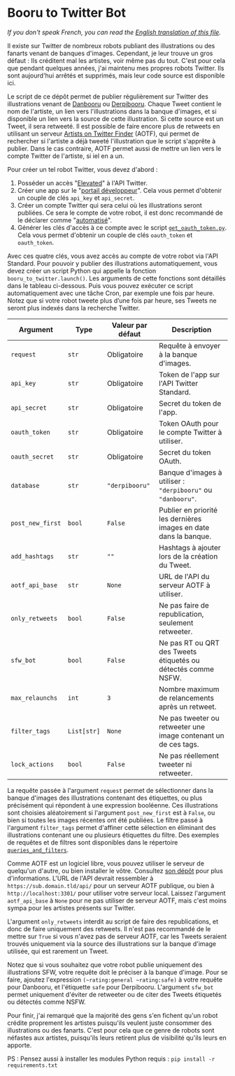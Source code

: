 # Booru to Twitter Bot

*If you don't speak French, you can read the [English translation of this file](README_ENGLISH.md).*

Il existe sur Twitter de nombreux robots publiant des illustrations ou des fanarts venant de banques d'images. Cependant, je leur trouve un gros défaut : Ils créditent mal les artistes, voir même pas du tout. C'est pour cela que pendant quelques années, j'ai maintenu mes propres robots Twitter. Ils sont aujourd'hui arrêtés et supprimés, mais leur code source est disponible ici.

Le script de ce dépôt permet de publier régulièrement sur Twitter des illustrations venant de [Danbooru](https://danbooru.donmai.us) ou [Derpibooru](https://derpibooru.org). Chaque Tweet contient le nom de l'artiste, un lien vers l'illustrations dans la banque d'images, et si disponible un lien vers la source de cette illustration. Si cette source est un Tweet, il sera retweeté. Il est possible de faire encore plus de retweets en utilisant un serveur [Artists on Twitter Finder](https://github.com/Sailoriae/Artists_on_Twitter_Finder) (AOTF), qui permet de rechercher si l'artiste a déjà tweeté l'illustration que le script s'apprête à publier. Dans le cas contraire, AOTF permet aussi de mettre un lien vers le compte Twitter de l'artiste, si iel en a un.

Pour créer un tel robot Twitter, vous devez d'abord :
1. Posséder un accès "[Elevated](https://developer.twitter.com/en/portal/products/elevated)" à l'API Twitter.
2. Créer une app sur le "[portail développeur](https://developer.twitter.com/en/portal)". Cela vous permet d'obtenir un couple de clés `api_key` et `api_secret`.
3. Créer un compte Twitter qui sera celui où les illustrations seront publiées. Ce sera le compte de votre robot, il est donc recommandé de le déclarer comme "[automatisé](https://help.twitter.com/en/using-twitter/automated-account-labels)".
4. Générer les clés d'accès à ce compte avec le script [`get_oauth_token.py`](get_oauth_token.py). Cela vous permet d'obtenir un couple de clés `oauth_token` et `oauth_token`.

Avec ces quatre clés, vous avez accès au compte de votre robot via l'API Standard. Pour pouvoir y publier des illustrations automatiquement, vous devez créer un script Python qui appelle la fonction `booru_to_twitter.launch()`. Les arguments de cette fonctions sont détaillés dans le tableau ci-dessous. Puis vous pouvez exécuter ce script automatiquement avec une tâche Cron, par exemple une fois par heure. Notez que si votre robot tweete plus d’une fois par heure, ses Tweets ne seront plus indexés dans la recherche Twitter.

| Argument         | Type        | Valeur par défaut | Description
| ---------------- | ----------- | ----------------- | -----------
| `request`        | `str`       | Obligatoire       | Requête à envoyer à la banque d'images.
| `api_key`        | `str`       | Obligatoire       | Token de l'app sur l'API Twitter Standard.
| `api_secret`     | `str`       | Obligatoire       | Secret du token de l'app.
| `oauth_token`    | `str`       | Obligatoire       | Token OAuth pour le compte Twitter à utiliser.
| `oauth_secret`   | `str`       | Obligatoire       | Secret du token OAuth.
| `database`       | `str`       | `"derpibooru"`    | Banque d'images à utiliser : `"derpibooru"` ou `"danbooru"`.
| `post_new_first` | `bool`      | `False`           | Publier en priorité les dernières images en date dans la banque.
| `add_hashtags`   | `str`       | `""`              | Hashtags à ajouter lors de la création du Tweet.
| `aotf_api_base`  | `str`       | `None`            | URL de l'API du serveur AOTF à utiliser.
| `only_retweets`  | `bool`      | `False`           | Ne pas faire de republication, seulement retweeter.
| `sfw_bot`        | `bool`      | `False`           | Ne pas RT ou QRT des Tweets étiquetés ou détectés comme NSFW.
| `max_relaunchs`  | `int`       | `3`               | Nombre maximum de relancements après un retweet.
| `filter_tags`    | `List[str]` | `None`            | Ne pas tweeter ou retweeter une image contenant un de ces tags.
| `lock_actions`   | `bool`      | `False`           | Ne pas réellement tweeter ni retweeter.

La requête passée à l'argument `request` permet de sélectionner dans la banque d'images des illustrations contenant des étiquettes, ou plus précisément qui répondent à une expression booléenne. Ces illustrations sont choisies aléatoirement si l'argument `post_new_first` est à `False`, ou bien si toutes les images récentes ont été publiées. Le filtre passé à l'argument `filter_tags` permet d'affiner cette sélection en éliminant des illustrations contenant une ou plusieurs étiquettes du filtre. Des exemples de requêtes et de filtres sont disponibles dans le répertoire [`queries_and_filters`](queries_and_filters).

Comme AOTF est un logiciel libre, vous pouvez utiliser le serveur de quelqu'un d'autre, ou bien installer le vôtre. Consultez [son dépôt](https://github.com/Sailoriae/Artists_on_Twitter_Finder) pour plus d'informations. L'URL de l'API devrait ressembler à `https://sub.domain.tld/api/` pour un serveur AOTF publique, ou bien à `http://localhost:3301/` pour utiliser votre serveur local. Laissez l'argument `aotf_api_base` à `None` pour ne pas utiliser de serveur AOTF, mais c'est moins sympa pour les artistes présents sur Twitter.

L'argument `only_retweets` interdit au script de faire des republications, et donc de faire uniquement des retweets. Il n'est pas recommandé de le mettre sur `True` si vous n'avez pas de serveur AOTF, car les Tweets seraient trouvés uniquement via la source des illustrations sur la banque d'image utilisée, qui est rarement un Tweet.

Notez que si vous souhaitez que votre robot publie uniquement des illustrations SFW, votre requête doit le préciser à la banque d'image. Pour se faire, ajoutez l'expression `(~rating:general ~rating:safe)` à votre requête pour Danbooru, et l'étiquette `safe` pour Derpibooru. L'argument `sfw_bot` permet uniquement d'éviter de retweeter ou de citer des Tweets étiquetés ou détectés comme NSFW.

Pour finir, j'ai remarqué que la majorité des gens s'en fichent qu'un robot crédite proprement les artistes puisqu'ils veulent juste consommer des illustrations ou des fanarts. C'est pour cela que ce genre de robots sont néfastes aux artistes, puisqu'ils leurs retirent plus de visibilité qu'ils leurs en apporte.

PS : Pensez aussi à installer les modules Python requis : `pip install -r requirements.txt`

